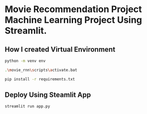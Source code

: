 # Movie Recommendation Project Machine Learning Project Using Streamlit.
## How I created Virtual Environment
```bash
python -m venv env
```
```bash
.\movie_rnn\scripts\activate.bat
```
```bash
pip install -r requirements.txt
```

## Deploy Using Steamlit App
```
streamlit run app.py
```
